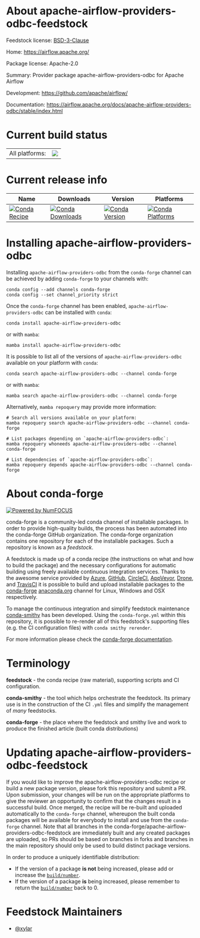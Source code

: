 About apache-airflow-providers-odbc-feedstock
=============================================

Feedstock license: [BSD-3-Clause](https://github.com/conda-forge/apache-airflow-providers-odbc-feedstock/blob/main/LICENSE.txt)

Home: https://airflow.apache.org/

Package license: Apache-2.0

Summary: Provider package apache-airflow-providers-odbc for Apache Airflow

Development: https://github.com/apache/airflow/

Documentation: https://airflow.apache.org/docs/apache-airflow-providers-odbc/stable/index.html

Current build status
====================


<table><tr><td>All platforms:</td>
    <td>
      <a href="https://dev.azure.com/conda-forge/feedstock-builds/_build/latest?definitionId=11947&branchName=main">
        <img src="https://dev.azure.com/conda-forge/feedstock-builds/_apis/build/status/apache-airflow-providers-odbc-feedstock?branchName=main">
      </a>
    </td>
  </tr>
</table>

Current release info
====================

| Name | Downloads | Version | Platforms |
| --- | --- | --- | --- |
| [![Conda Recipe](https://img.shields.io/badge/recipe-apache--airflow--providers--odbc-green.svg)](https://anaconda.org/conda-forge/apache-airflow-providers-odbc) | [![Conda Downloads](https://img.shields.io/conda/dn/conda-forge/apache-airflow-providers-odbc.svg)](https://anaconda.org/conda-forge/apache-airflow-providers-odbc) | [![Conda Version](https://img.shields.io/conda/vn/conda-forge/apache-airflow-providers-odbc.svg)](https://anaconda.org/conda-forge/apache-airflow-providers-odbc) | [![Conda Platforms](https://img.shields.io/conda/pn/conda-forge/apache-airflow-providers-odbc.svg)](https://anaconda.org/conda-forge/apache-airflow-providers-odbc) |

Installing apache-airflow-providers-odbc
========================================

Installing `apache-airflow-providers-odbc` from the `conda-forge` channel can be achieved by adding `conda-forge` to your channels with:

```
conda config --add channels conda-forge
conda config --set channel_priority strict
```

Once the `conda-forge` channel has been enabled, `apache-airflow-providers-odbc` can be installed with `conda`:

```
conda install apache-airflow-providers-odbc
```

or with `mamba`:

```
mamba install apache-airflow-providers-odbc
```

It is possible to list all of the versions of `apache-airflow-providers-odbc` available on your platform with `conda`:

```
conda search apache-airflow-providers-odbc --channel conda-forge
```

or with `mamba`:

```
mamba search apache-airflow-providers-odbc --channel conda-forge
```

Alternatively, `mamba repoquery` may provide more information:

```
# Search all versions available on your platform:
mamba repoquery search apache-airflow-providers-odbc --channel conda-forge

# List packages depending on `apache-airflow-providers-odbc`:
mamba repoquery whoneeds apache-airflow-providers-odbc --channel conda-forge

# List dependencies of `apache-airflow-providers-odbc`:
mamba repoquery depends apache-airflow-providers-odbc --channel conda-forge
```


About conda-forge
=================

[![Powered by
NumFOCUS](https://img.shields.io/badge/powered%20by-NumFOCUS-orange.svg?style=flat&colorA=E1523D&colorB=007D8A)](https://numfocus.org)

conda-forge is a community-led conda channel of installable packages.
In order to provide high-quality builds, the process has been automated into the
conda-forge GitHub organization. The conda-forge organization contains one repository
for each of the installable packages. Such a repository is known as a *feedstock*.

A feedstock is made up of a conda recipe (the instructions on what and how to build
the package) and the necessary configurations for automatic building using freely
available continuous integration services. Thanks to the awesome service provided by
[Azure](https://azure.microsoft.com/en-us/services/devops/), [GitHub](https://github.com/),
[CircleCI](https://circleci.com/), [AppVeyor](https://www.appveyor.com/),
[Drone](https://cloud.drone.io/welcome), and [TravisCI](https://travis-ci.com/)
it is possible to build and upload installable packages to the
[conda-forge](https://anaconda.org/conda-forge) [anaconda.org](https://anaconda.org/)
channel for Linux, Windows and OSX respectively.

To manage the continuous integration and simplify feedstock maintenance
[conda-smithy](https://github.com/conda-forge/conda-smithy) has been developed.
Using the ``conda-forge.yml`` within this repository, it is possible to re-render all of
this feedstock's supporting files (e.g. the CI configuration files) with ``conda smithy rerender``.

For more information please check the [conda-forge documentation](https://conda-forge.org/docs/).

Terminology
===========

**feedstock** - the conda recipe (raw material), supporting scripts and CI configuration.

**conda-smithy** - the tool which helps orchestrate the feedstock.
                   Its primary use is in the construction of the CI ``.yml`` files
                   and simplify the management of *many* feedstocks.

**conda-forge** - the place where the feedstock and smithy live and work to
                  produce the finished article (built conda distributions)


Updating apache-airflow-providers-odbc-feedstock
================================================

If you would like to improve the apache-airflow-providers-odbc recipe or build a new
package version, please fork this repository and submit a PR. Upon submission,
your changes will be run on the appropriate platforms to give the reviewer an
opportunity to confirm that the changes result in a successful build. Once
merged, the recipe will be re-built and uploaded automatically to the
`conda-forge` channel, whereupon the built conda packages will be available for
everybody to install and use from the `conda-forge` channel.
Note that all branches in the conda-forge/apache-airflow-providers-odbc-feedstock are
immediately built and any created packages are uploaded, so PRs should be based
on branches in forks and branches in the main repository should only be used to
build distinct package versions.

In order to produce a uniquely identifiable distribution:
 * If the version of a package **is not** being increased, please add or increase
   the [``build/number``](https://docs.conda.io/projects/conda-build/en/latest/resources/define-metadata.html#build-number-and-string).
 * If the version of a package **is** being increased, please remember to return
   the [``build/number``](https://docs.conda.io/projects/conda-build/en/latest/resources/define-metadata.html#build-number-and-string)
   back to 0.

Feedstock Maintainers
=====================

* [@xylar](https://github.com/xylar/)


